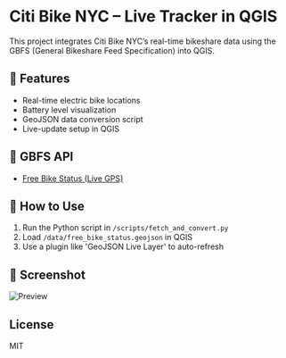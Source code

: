 # Citi Bike NYC – Live Tracker in QGIS

This project integrates Citi Bike NYC’s real-time bikeshare data using the GBFS (General Bikeshare Feed Specification) into QGIS.

## 🚴 Features

- Real-time electric bike locations
- Battery level visualization
- GeoJSON data conversion script
- Live-update setup in QGIS

## 🔗 GBFS API
- [Free Bike Status (Live GPS)](https://gbfs.citibikenyc.com/gbfs/en/free_bike_status.json)

## 📂 How to Use

1. Run the Python script in `/scripts/fetch_and_convert.py`
2. Load `/data/free_bike_status.geojson` in QGIS
3. Use a plugin like 'GeoJSON Live Layer' to auto-refresh

## 📸 Screenshot

![Preview](images/preview.png)

## License

MIT
